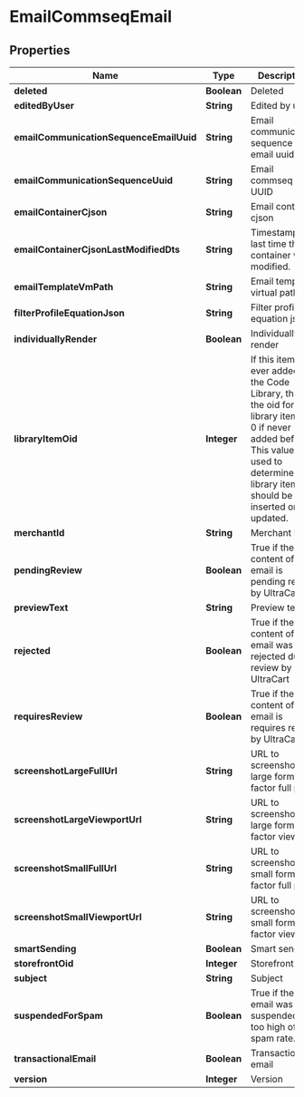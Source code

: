 
# EmailCommseqEmail

## Properties
Name | Type | Description | Notes
------------ | ------------- | ------------- | -------------
**deleted** | **Boolean** | Deleted |  [optional]
**editedByUser** | **String** | Edited by user |  [optional]
**emailCommunicationSequenceEmailUuid** | **String** | Email communication sequence email uuid |  [optional]
**emailCommunicationSequenceUuid** | **String** | Email commseq UUID |  [optional]
**emailContainerCjson** | **String** | Email container cjson |  [optional]
**emailContainerCjsonLastModifiedDts** | **String** | Timestamp the last time the container was modified. |  [optional]
**emailTemplateVmPath** | **String** | Email template virtual path |  [optional]
**filterProfileEquationJson** | **String** | Filter profile equation json |  [optional]
**individuallyRender** | **Boolean** | Individually render |  [optional]
**libraryItemOid** | **Integer** | If this item was ever added to the Code Library, this is the oid for that library item, or 0 if never added before.  This value is used to determine if a library item should be inserted or updated. |  [optional]
**merchantId** | **String** | Merchant ID |  [optional]
**pendingReview** | **Boolean** | True if the content of this email is pending review by UltraCart |  [optional]
**previewText** | **String** | Preview text |  [optional]
**rejected** | **Boolean** | True if the content of this email was rejected during review by UltraCart |  [optional]
**requiresReview** | **Boolean** | True if the content of this email is requires review by UltraCart |  [optional]
**screenshotLargeFullUrl** | **String** | URL to screenshot in large form factor full page |  [optional]
**screenshotLargeViewportUrl** | **String** | URL to screenshot in large form factor viewport |  [optional]
**screenshotSmallFullUrl** | **String** | URL to screenshot in small form factor full page |  [optional]
**screenshotSmallViewportUrl** | **String** | URL to screenshot in small form factor viewport |  [optional]
**smartSending** | **Boolean** | Smart sending |  [optional]
**storefrontOid** | **Integer** | Storefront oid |  [optional]
**subject** | **String** | Subject |  [optional]
**suspendedForSpam** | **Boolean** | True if the email was suspended for too high of a spam rate. |  [optional]
**transactionalEmail** | **Boolean** | Transactional email |  [optional]
**version** | **Integer** | Version |  [optional]



